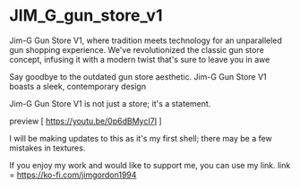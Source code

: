 # JIM_G_gun_store_v1

Jim-G Gun Store V1, where tradition meets technology for an unparalleled gun shopping experience. We've revolutionized the classic gun store concept, infusing it with a modern twist that's sure to leave you in awe

Say goodbye to the outdated gun store aesthetic. Jim-G Gun Store V1 boasts a sleek, contemporary design

Jim-G Gun Store V1 is not just a store; it's a statement.

preview [ https://youtu.be/0p6dBMycI7I ]


I will be making updates to this as it's my first shell; there may be a few mistakes in textures.

If you enjoy my work and would like to support me, you can use my link.
link = https://ko-fi.com/jimgordon1994

